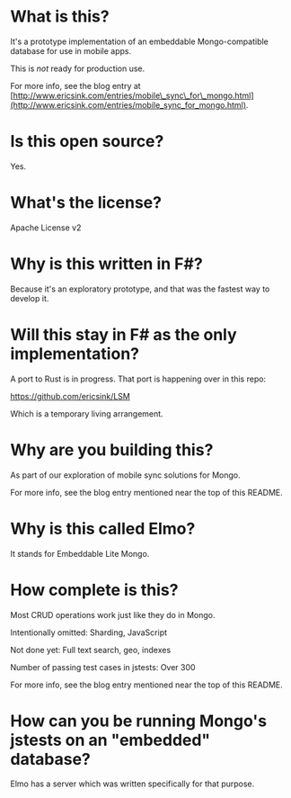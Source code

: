 
# What is this?

It's a prototype implementation of an embeddable Mongo-compatible database for
use in mobile apps.

This is *not* ready for production use.

For more info, see the blog entry at 
[http://www.ericsink.com/entries/mobile\_sync\_for\_mongo.html](http://www.ericsink.com/entries/mobile_sync_for_mongo.html).

# Is this open source?

Yes.

# What's the license?

Apache License v2

# Why is this written in F#?

Because it's an exploratory prototype, and that was the fastest way to
develop it.

# Will this stay in F# as the only implementation?

A port to Rust is in progress.  That port is happening over in
this repo:

https://github.com/ericsink/LSM

Which is a temporary living arrangement.

# Why are you building this?

As part of our exploration of mobile sync solutions for Mongo.

For more info, see the blog entry mentioned near the top of this README.  

# Why is this called Elmo?

It stands for Embeddable Lite Mongo.

# How complete is this?

Most CRUD operations work just like they do in Mongo.

Intentionally omitted:  Sharding, JavaScript

Not done yet:  Full text search, geo, indexes

Number of passing test cases in jstests:  Over 300

For more info, see the blog entry mentioned near the top of this README.  

# How can you be running Mongo's jstests on an "embedded" database?  

Elmo has a server which was written specifically for that purpose.

